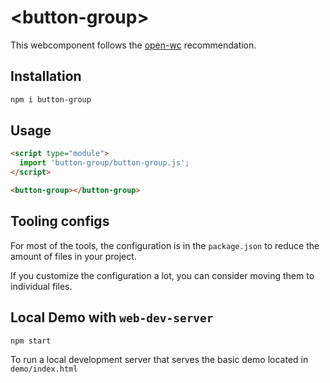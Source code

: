 # \<button-group>

This webcomponent follows the [open-wc](https://github.com/open-wc/open-wc) recommendation.

## Installation

```bash
npm i button-group
```

## Usage

```html
<script type="module">
  import 'button-group/button-group.js';
</script>

<button-group></button-group>
```



## Tooling configs

For most of the tools, the configuration is in the `package.json` to reduce the amount of files in your project.

If you customize the configuration a lot, you can consider moving them to individual files.

## Local Demo with `web-dev-server`

```bash
npm start
```

To run a local development server that serves the basic demo located in `demo/index.html`
